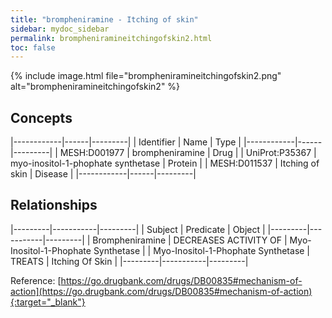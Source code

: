 ```yaml
---
title: "brompheniramine - Itching of skin"
sidebar: mydoc_sidebar
permalink: brompheniramineitchingofskin2.html
toc: false 
---
```


{% include image.html file="brompheniramineitchingofskin2.png" alt="brompheniramineitchingofskin2" %}

## Concepts

|------------|------|---------|
| Identifier | Name | Type    |
|------------|------|---------|
| MESH:D001977 | brompheniramine | Drug |
| UniProt:P35367 | myo-inositol-1-phophate synthetase | Protein |
| MESH:D011537 | Itching of skin | Disease |
|------------|------|---------|

## Relationships

|---------|-----------|---------|
| Subject | Predicate | Object  |
|---------|-----------|---------|
| Brompheniramine | DECREASES ACTIVITY OF | Myo-Inositol-1-Phophate Synthetase |
| Myo-Inositol-1-Phophate Synthetase | TREATS | Itching Of Skin |
|---------|-----------|---------|

Reference: [https://go.drugbank.com/drugs/DB00835#mechanism-of-action](https://go.drugbank.com/drugs/DB00835#mechanism-of-action){:target="_blank"}